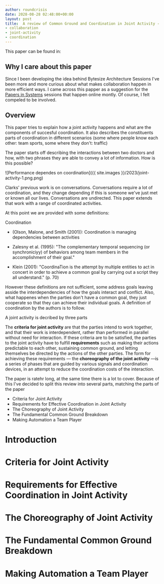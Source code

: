 ```yaml
---
author: roundcrisis
date: 2028-08-28 02:48:00+00:00
layout: post
title:  A review of Common Ground and Coordination in Joint Activity - Part 2 Introduction
- collaboration
- joint-activity
- coordination
---
```


This paper can be found in: 


## Why I care about this paper

Since I been developing the idea behind Bytesize Architecture Sessions I've been more and more curious about what makes collaboration happen in more efficient ways. 
I came across this papper as a suggestion for the [Papers in Systems](https://github.com/Andrea/PapersInSystems) sessions that happen online montly. Of course, I felt compeled to be involved.


## Overview

This paper tries to explain how a joint activity happens and what are the components of succesful coordination. It also describes the constituents parts of coordination in different scenarios (some where people know each other: team sports, some where they don't: traffic)

The paper starts off describing the interactions between two doctors and how, with two phrases they are able to convey a lot of information. How is this possible? 

![Performance dependes on coordination]({{ site.images }}/2023/joint-activity-1.png.png)

Clarks' previous work is on conversations. Conversations require a lot of coordination, and they change depending if this is someone we've just met or known all our lives.  Conversations are undirected. This paper extends that work with a range of coordinated activities.


At this point we are provided with some definitions:

Coordination 
* (Olson, Malone, and Smith (2001)): Coordination is managing dependencies between activities 

* Zalesny et al. (1995): "The complementary temporal sequencing (or synchroniciyy) of behaviors among team members in the accomplishment of their goal." 

* Klein (2001): "CoordinaTion is the attempt by multiple entities to
act in concert in order to achieve a common goal by carrying out a script they all understand." (p. 70)


However these definitions are not sufficient, some address goals leaving asside the interdependencies of how the goals interact and conflict. Also, what happenes when the parties don't have a common goal, they just cooperate so that they can achieve their individual goals. A definition of coordination by the authors is to follow.


A joint activity is decribed by three parts

The **criteria for joint activity** are that the parties intend to work together, and that their work is interdependent, rather than performed in parallel without need for interaction. If these criteria are
to be satisfied, the parties to the joint activity have to fulfill **requirements** such as making their actions predictable to each other, sustaining common ground, and letting themselves be directed by the actions of the other parties. The form for achieving these requirements — the **choreography of the joint activity** —is a series of phases that are guided by various signals and coordination devices, in an
attempt to reduce the coordination costs of the interaction.

The paper is ratehr long, at the same time there is a lot to cover. Because of this I've decided to split this review into several parts, matching the parts of the paper

* Criteria for Joint Activity
* Requirements for Effective Coordination in Joint Activity
* The Choreography of Joint Activity
* The Fundamental Common Ground Breakdown
* Making Automation a Team Player




# Introduction
# Criteria for Joint Activity
# Requirements for Effective Coordination in Joint Activity
# The Choreography of Joint Activity
# The Fundamental Common Ground Breakdown
# Making Automation a Team Player